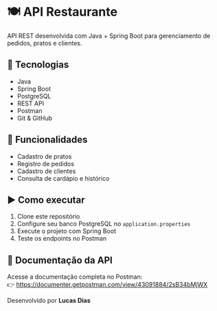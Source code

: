 # 🍽️ API Restaurante

API REST desenvolvida com Java + Spring Boot para gerenciamento de pedidos, pratos e clientes.

## 🚀 Tecnologias
- Java
- Spring Boot
- PostgreSQL
- REST API
- Postman
- Git & GitHub

## 🔧 Funcionalidades
- Cadastro de pratos
- Registro de pedidos
- Cadastro de clientes
- Consulta de cardápio e histórico

## ▶️ Como executar
1. Clone este repositório
2. Configure seu banco PostgreSQL no `application.properties`
3. Execute o projeto com Spring Boot
4. Teste os endpoints no Postman

## 📄 Documentação da API

Acesse a documentação completa no Postman:  
👉 https://documenter.getpostman.com/view/43091884/2sB34bMjWX


Desenvolvido por **Lucas Dias**
